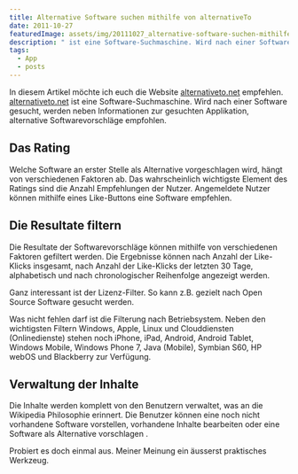 ```yaml
---
title: Alternative Software suchen mithilfe von alternativeTo
date: 2011-10-27
featuredImage: assets/img/20111027_alternative-software-suchen-mithilfe-von-alternativeto_0.jpg
description: " ist eine Software-Suchmaschine. Wird nach einer Software gesucht, werden neben Informationen zur gesuchten Applikation, alternative Softwarevorschläge empfohlen."
tags:
  - App
  - posts
---
```

In diesem Artikel möchte ich euch die Website [alternativeto.net](http://alternativeto.net/) empfehlen. [alternativeto.net](http://alternativeto.net/) ist eine Software-Suchmaschine. Wird nach einer Software gesucht, werden neben Informationen zur gesuchten Applikation, alternative Softwarevorschläge empfohlen.

## Das Rating

Welche Software an erster Stelle als Alternative vorgeschlagen wird, hängt von verschiedenen Faktoren ab. Das wahrscheinlich wichtigste Element des Ratings sind die Anzahl Empfehlungen der Nutzer. Angemeldete Nutzer können mithilfe eines Like-Buttons eine Software empfehlen.

## Die Resultate filtern

Die Resultate der Softwarevorschläge können mithilfe von verschiedenen Faktoren gefiltert werden. Die Ergebnisse können nach Anzahl der Like-Klicks insgesamt, nach Anzahl der Like-Klicks der letzten 30 Tage, alphabetisch und nach chronologischer Reihenfolge angezeigt werden.

Ganz interessant ist der Lizenz-Filter. So kann z.B. gezielt nach Open Source Software gesucht werden.

Was nicht fehlen darf ist die Filterung nach Betriebsystem. Neben den wichtigsten Filtern Windows, Apple, Linux und Clouddiensten (Onlinedienste) stehen noch iPhone, iPad, Android, Android Tablet, Windows Mobile, Windows Phone 7, Java (Mobile), Symbian S60, HP webOS und Blackberry zur Verfügung.

## Verwaltung der Inhalte

Die Inhalte werden komplett von den Benutzern verwaltet, was an die Wikipedia Philosophie erinnert. Die Benutzer können eine noch nicht vorhandene Software vorstellen, vorhandene Inhalte bearbeiten oder eine Software als Alternative vorschlagen .

Probiert es doch einmal aus. Meiner Meinung ein äusserst praktisches Werkzeug.

